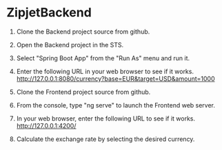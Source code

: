# ZipjetBackend

1. Clone the Backend project source from github.
2. Open the Backend project in the STS.
3. Select "Spring Boot App" from the "Run As" menu and run it.
4. Enter the following URL in your web browser to see if it works.
http://127.0.0.1:8080/currency?base=EUR&target=USD&amount=1000

5. Clone the Frontend project source from github.
6. From the console, type "ng serve" to launch the Frontend web server.
7. In your web browser, enter the following URL to see if it works.
http://127.0.0.1:4200/

8. Calculate the exchange rate by selecting the desired currency.
